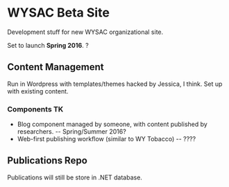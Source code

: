 # WYSAC Beta Site
Development stuff for new WYSAC organizational site.

Set to launch <strong>Spring 2016</strong>. ?

## Content Management
Run in Wordpress with templates/themes hacked by Jessica, I think.  Set up with existing content.

### Components TK
<ul><li>Blog component managed by someone, with content published by researchers. -- Spring/Summer 2016?</li>
<li>Web-first publishing workflow (similar to WY Tobacco) -- ???? </li>
</ul>

## Publications Repo
Publications will still be store in .NET database. 

